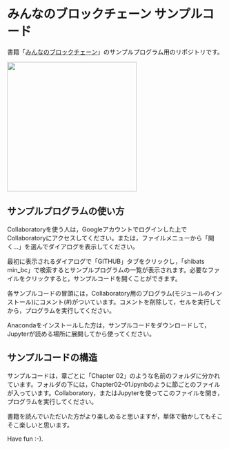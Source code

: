 # みんなのブロックチェーン サンプルコード


書籍「[みんなのブロックチェーン](https://www.amazon.co.jp/dp/4797398965)」のサンプルプログラム用のリポジトリです。

<img src="https://coreblog.org/static/images/minbc.jpg" height="300"/>

## サンプルプログラムの使い方

Collaboratoryを使う人は，Googleアカウントでログインした上でCollaboratoryにアクセスしてください。または，ファイルメニューから「開く...」を選んでダイアログを表示してください。

最初に表示されるダイアログで「GITHUB」タブをクリックし，「shibats min_bc」で検索するとサンプルプログラムの一覧が表示されます。必要なファイルをクリックすると，サンプルコードを開くことができます。

各サンプルコードの冒頭には，Collaboratory用のプログラム(モジュールのインストール)にコメント(#)がついています。コメントを削除して，セルを実行してから，プログラムを実行してください。

Anacondaをインストールした方は，サンプルコードをダウンロードして，Jupyterが読める場所に展開してから使ってください。

## サンプルコードの構造

サンプルコードは，章ごとに「Chapter 02」のような名前のフォルダに分かれています。フォルダの下には，Chapter02-01.ipynbのように節ごとのファイルが入っています。Collaboratory，またはJupyterを使ってこのファイルを開き，プログラムを実行してください。

書籍を読んでいただいた方がより楽しめると思いますが，単体で動かしてもそこそこ楽しいと思います。

Have fun :-).